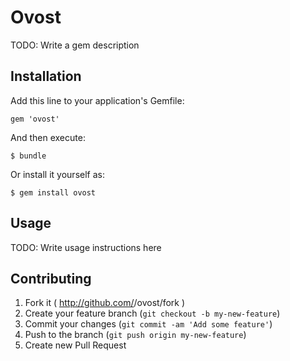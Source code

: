 # Ovost

TODO: Write a gem description

## Installation

Add this line to your application's Gemfile:

    gem 'ovost'

And then execute:

    $ bundle

Or install it yourself as:

    $ gem install ovost

## Usage

TODO: Write usage instructions here

## Contributing

1. Fork it ( http://github.com/<my-github-username>/ovost/fork )
2. Create your feature branch (`git checkout -b my-new-feature`)
3. Commit your changes (`git commit -am 'Add some feature'`)
4. Push to the branch (`git push origin my-new-feature`)
5. Create new Pull Request
